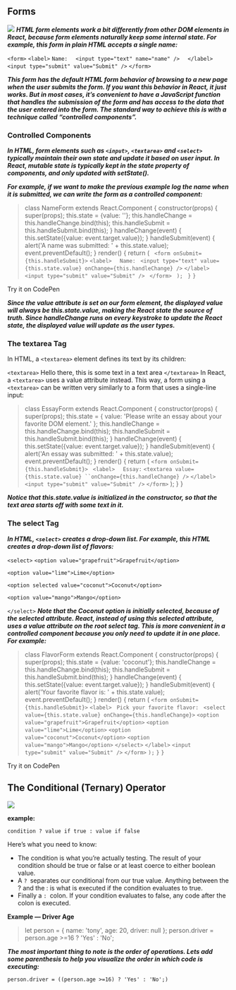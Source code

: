 ## Forms
![](https://res.cloudinary.com/practicaldev/image/fetch/s--KpQnReJ9--/c_limit%2Cf_auto%2Cfl_progressive%2Cq_auto%2Cw_880/https://i1.wp.com/blogreact.com/wp-content/uploads/2020/03/forms.jpg%3Ffit%3D750%252C393%26ssl%3D1)
***HTML form elements work a bit differently from other DOM elements in React, because form elements naturally keep some internal state. For example, this form in plain HTML accepts a single name:***

`<form>`
  `<label>`
    `Name:`
  `  <input type="text" name="name" />`
`  </label>`
  `<input type="submit" value="Submit" />`
`</form>`

***This form has the default HTML form behavior of browsing to a new page when the user submits the form. If you want this behavior in React, it just works. But in most cases, it’s convenient to have a JavaScript function that handles the submission of the form and has access to the data that the user entered into the form. The standard way to achieve this is with a technique called “controlled components”.***

### Controlled Components
***In HTML, form elements such as `<input>`, `<textarea>` and `<select>` typically maintain their own state and update it based on user input. In React, mutable state is typically kept in the state property of components, and only updated with setState().***



***For example, if we want to make the previous example log the name when it is submitted, we can write the form as a controlled component:***

>class NameForm extends React.Component {
  constructor(props) {
    super(props);
    this.state = {value: ''};
    this.handleChange = this.handleChange.bind(this);
    this.handleSubmit = this.handleSubmit.bind(this);
  }
  handleChange(event) {
    this.setState({value: event.target.value});
  }
  handleSubmit(event) {
    alert('A name was submitted: ' + this.state.value);
    event.preventDefault();
  }
  render() {
    return (
     ` <form onSubmit={this.handleSubmit}>`
        `<label>`
        `  Name:`
         ` <input type="text" value={this.state.value} onChange={this.handleChange} />`
        `</label>`
       ` <input type="submit" value="Submit" />`
     ` </form>`
   ` );`
 ` }`
`}`



Try it on CodePen

***Since the value attribute is set on our form element, the displayed value will always be this.state.value, making the React state the source of truth. Since handleChange runs on every keystroke to update the React state, the displayed value will update as the user types.***


### The textarea Tag
In HTML, a `<textarea>` element defines its text by its children:

`<textarea>`
  Hello there, this is some text in a text area
`</textarea>`
In React, a `<textarea>` uses a value attribute instead. This way, a form using a `<textarea>` can be written very similarly to a form that uses a single-line input:

>class EssayForm extends React.Component {
  constructor(props) {
    super(props);
    this.state = {
      value: 'Please write an essay about your favorite DOM element.'
    };
    this.handleChange = this.handleChange.bind(this);
    this.handleSubmit = this.handleSubmit.bind(this);
  }
  handleChange(event) {
    this.setState({value: event.target.value});
  }
  handleSubmit(event) {
    alert('An essay was submitted: ' + this.state.value);
    event.preventDefault();
  }
  render() {
    return (
      `<form onSubmit={this.handleSubmit}>`
       ` <label>`
        `  Essay:`
          `<textarea value={this.state.value} ``onChange={this.handleChange} />`
        `</label>`
      `  <input type="submit" value="Submit" />`
      `</form>`
    );
  }
}


***Notice that this.state.value is initialized in the constructor, so that the text area starts off with some text in it.***

### The select Tag
***In HTML, `<select>` creates a drop-down list. For example, this HTML creates a drop-down list of flavors:***

`<select>`
  `<option value="grapefruit">Grapefruit</option>`

  `<option value="lime">Lime</option>`

  `<option selected value="coconut">Coconut</option>`

  `<option value="mango">Mango</option>`

`</select>`
***Note that the Coconut option is initially selected, because of the selected attribute. React, instead of using this selected attribute, uses a value attribute on the root select tag. This is more convenient in a controlled component because you only need to update it in one place. For example:***

>class FlavorForm extends React.Component {
  constructor(props) {
    super(props);
    this.state = {value: 'coconut'};
    this.handleChange = this.handleChange.bind(this);
    this.handleSubmit = this.handleSubmit.bind(this);
  }
  handleChange(event) {
    this.setState({value: event.target.value});
  }
  handleSubmit(event) {
    alert('Your favorite flavor is: ' + this.state.value);
    event.preventDefault();
  }
  render() {
    return (
      `<form onSubmit={this.handleSubmit}>`
        `<label>`
         ` Pick your favorite flavor:`
         ` <select value={this.state.value} onChange={this.handleChange}>`
            `<option value="grapefruit">Grapefruit</option>`
            `<option value="lime">Lime</option>`
            `<option value="coconut">Coconut</option>`
            `<option value="mango">Mango</option>`
          `</select>`
        `</label>`
        `<input type="submit" value="Submit" />`
      `</form>`
    `);`
  `}`
`}`

Try it on CodePen
## The Conditional (Ternary) Operator
![](https://cdn.educba.com/academy/wp-content/uploads/2020/02/Ternary-Operator-JavaScript.jpg)

**example:**

`condition ? value if true : value if false`

Here’s what you need to know:
* The condition is what you’re actually testing. The result of your condition should be true or false or at least coerce to either boolean value.
* A `? `separates our conditional from our true value. Anything between the ? and the : is what is executed if the condition evaluates to true.
* Finally a `: `colon. If your condition evaluates to false, any code after the colon is executed.

**Example — Driver Age**
>let person = {
  name: 'tony',
  age: 20,
  driver: null
};
person.driver = person.age >=16 ? 'Yes' : 'No';

***The most important thing to note is the order of operations. Lets add some parenthesis to help you visualize the order in which code is executing:***

`person.driver = ((person.age >=16) ? 'Yes' : 'No';)`